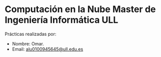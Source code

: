 # Computación en la Nube Master de Ingeniería Informática ULL

Prácticas realizadas por:
  - Nombre: Omar.
  - Email: alu0100945645@ull.edu.es
